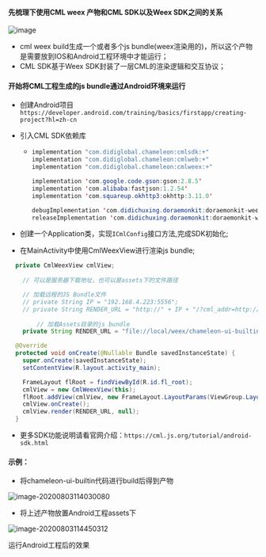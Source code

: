 #### 先梳理下使用CML weex 产物和CML SDK以及Weex SDK之间的关系
![image](https://user-images.githubusercontent.com/29418341/88824325-c8d94c00-d1f8-11ea-805f-3f30520dfe02.png)
+ cml weex build生成一个或者多个js bundle(weex渲染用的)，所以这个产物是需要放到IOS和Android工程环境中才能运行；
+ CML SDK基于Weex SDK封装了一层CML的渲染逻辑和交互协议；

#### 开始将CML工程生成的js bundle通过Android环境来运行

+ 创建Android项目 ```https://developer.android.com/training/basics/firstapp/creating-project?hl=zh-cn```

+ 引入CML SDK依赖库

  + ```java
    implementation "com.didiglobal.chameleon:cmlsdk:+"
    implementation "com.didiglobal.chameleon:cmlweb:+"
    implementation "com.didiglobal.chameleon:cmlweex:+"

    implementation 'com.google.code.gson:gson:2.8.5'
    implementation 'com.alibaba:fastjson:1.2.54'
    implementation 'com.squareup.okhttp3:okhttp:3.11.0'

    debugImplementation 'com.didichuxing.doraemonkit:doraemonkit-weex:+'
    releaseImplementation 'com.didichuxing.doraemonkit:doraemonkit-weex-no-op:+'
    ```

+ 创建一个Application类，实现`ICmlConfig`接口方法,完成SDK初始化;
+ 在MainActivity中使用CmlWeexView进行渲染js bundle;
```java
  private CmlWeexView cmlView;
  
  	// 可以是服务器下载地址，也可以是assets下的文件路径

    // 加载远程的JS Bundle文件
    // private String IP = "192.168.4.223:5556";
    // private String RENDER_URL = "http://" + IP + "/?cml_addr=http://"+IP+"/weex/chameleon-ui-builtin.js&path=/pages/index/index";
		
		// 加载Assets目录的js bundle
    private String RENDER_URL = "file://local/weex/chameleon-ui-builtin.js";

  @Override
  protected void onCreate(@Nullable Bundle savedInstanceState) {
    super.onCreate(savedInstanceState);
    setContentView(R.layout.activity_main);

    FrameLayout flRoot = findViewById(R.id.fl_root);
    cmlView = new CmlWeexView(this);
    flRoot.addView(cmlView, new FrameLayout.LayoutParams(ViewGroup.LayoutParams.MATCH_PARENT, ViewGroup.LayoutParams.MATCH_PARENT));
    cmlView.onCreate();
    cmlView.render(RENDER_URL, null);
  }
```

+ 更多SDK功能说明请看官网介绍：```https://cml.js.org/tutorial/android-sdk.html```

#### 示例：

+ 将chameleon-ui-builtin代码进行build后得到产物

![image-20200803114030080](https://tva1.sinaimg.cn/large/007S8ZIlgy1ghusexaqshj30o403m3ym.jpg)

+ 将上述产物放置Android工程assets下

![image-20200803114450312](https://tva1.sinaimg.cn/large/007S8ZIlgy1ghusf9bch9j30na0563yo.jpg)

运行Android工程后的效果

